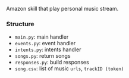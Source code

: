 Amazon skill that play personal music stream.

### Structure
- `main.py`: main handler
- `events.py`: event handler
- `intents.py`: intents handler
- `songs.py`: return songs
- `responses.py`: build responses
- `song.csv`: list of music `urls`, `trackID (token)`
